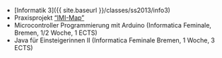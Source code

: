 * [Informatik 3]({{ site.baseurl }}/classes/ss2013/info3)
* Praxisprojekt [&#8220;IMI-Map&#8221;](https://imi-bachelor.htw-berlin.de/studium/projekte/showtime-im-sommersemester-2013/#c11131)
* Microcontroller Programmierung mit Arduino (Informatica Feminale, Bremen, 1/2 Woche, 1 ECTS)
* Java für Einsteigerinnen II (Informatica Feminale Bremen, 1 Woche, 3 ECTS)
